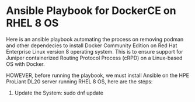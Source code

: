 # Ansible Playbook for DockerCE on RHEL 8 OS
Here is an ansible playbook automating the process on removing podman and other dependecies to install Docker Community Edition on Red Hat Enterprise Linux version 8 operating system. This is to ensure support for Juniper containerized Routing Protocol Process (cRPD) on a Linux-based OS with Docker. 

HOWEVER, before running the playbook, we must install Ansible on the HPE ProLiant DL20 server running RHEL 8 OS, here are the steps:

1. Update the System:
  sudo dnf update
